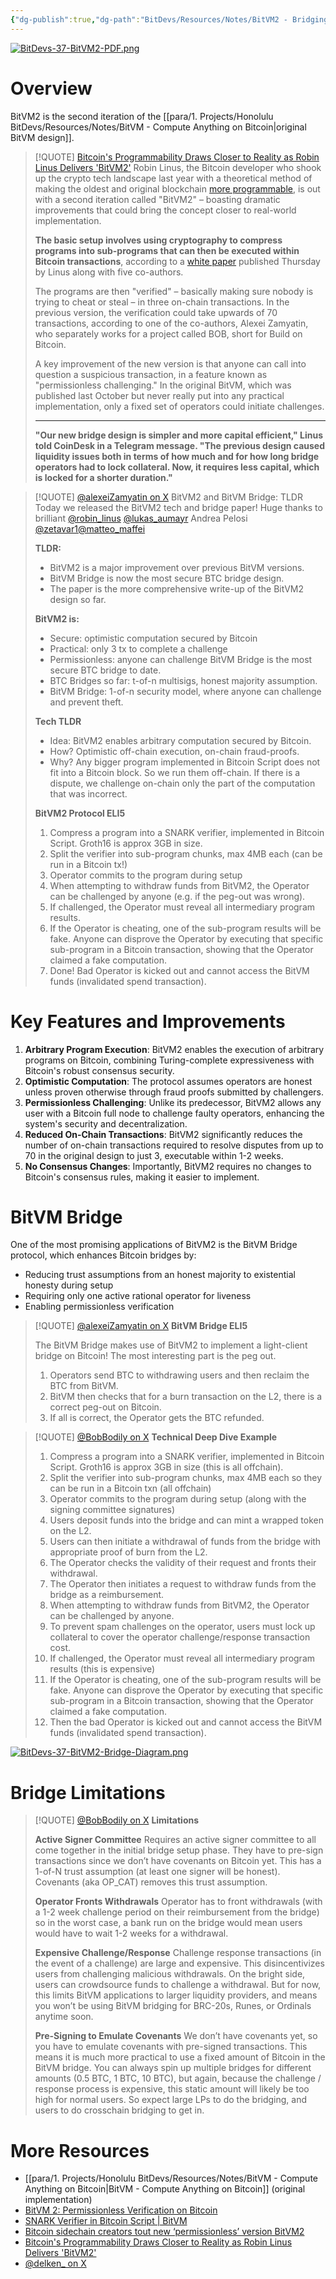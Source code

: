 ```yaml
---
{"dg-publish":true,"dg-path":"BitDevs/Resources/Notes/BitVM2 - Bridging Bitcoin to Second Layers.md","permalink":"/bit-devs/resources/notes/bit-vm-2-bridging-bitcoin-to-second-layers/","title":"BitVM2 - Bridging Bitcoin to Second Layers","tags":["bitcoin","bitdevs","socratic-37","scaling","sidechain"],"noteIcon":"3","created":"2024-08-17T13:45:19.068-10:00","updated":"2024-08-19T07:51:04.502-10:00"}
---
```




[![BitDevs-37-BitVM2-PDF.png](/img/user/para/artifacts/BitDevs-37-BitVM2-PDF.png)](https://bitvm.org/bitvm_bridge.pdf)

# Overview
BitVM2 is the second iteration of the [[para/1. Projects/Honolulu BitDevs/Resources/Notes/BitVM - Compute Anything on Bitcoin\|original BitVM design]].

> [!QUOTE] [Bitcoin's Programmability Draws Closer to Reality as Robin Linus Delivers 'BitVM2'](https://www.coindesk.com/tech/2024/08/15/bitcoins-programmability-draws-closer-to-reality-as-robin-linus-delivers-bitvm2/)
> Robin Linus, the Bitcoin developer who shook up the crypto tech landscape last year with a theoretical method of making the oldest and original blockchain [more programmable](https://www.coindesk.com/tech/2023/10/11/bitcoin-might-get-ethereum-style-smart-contracts-under-bitvm-plan/), is out with a second iteration called "BitVM2" – boasting dramatic improvements that could bring the concept closer to real-world implementation.
> 
> **The basic setup involves using cryptography to compress programs into sub-programs that can then be executed within Bitcoin transactions**, according to a [white paper](https://bitvm.org/bitvm_bridge.pdf) published Thursday by Linus along with five co-authors.
> 
> The programs are then "verified" – basically making sure nobody is trying to cheat or steal – in three on-chain transactions. In the previous version, the verification could take upwards of 70 transactions, according to one of the co-authors, Alexei Zamyatin, who separately works for a project called BOB, short for Build on Bitcoin.
> 
> A key improvement of the new version is that anyone can call into question a suspicious transaction, in a feature known as "permissionless challenging." In the original BitVM, which was published last October but never really put into any practical implementation, only a fixed set of operators could initiate challenges.
> 
> ---
> 
> **"Our new bridge design is simpler and more capital efficient," Linus told CoinDesk in a Telegram message. "The previous design caused liquidity issues both in terms of how much and for how long bridge operators had to lock collateral. Now, it requires less capital, which is locked for a shorter duration."**

> [!QUOTE] [@alexeiZamyatin on X](https://x.com/alexeiZamyatin/status/1824034904516051335)
> BitVM2 and BitVM Bridge: TLDR Today we released the BitVM2 tech and bridge paper! Huge thanks to brilliant [@robin_linus](https://twitter.com/robin_linus) [@lukas_aumayr](https://twitter.com/lukas_aumayr) Andrea Pelosi [@zetavar1](https://twitter.com/zetavar1)[@matteo_maffei](https://twitter.com/matteo_maffei)
> 
> **TLDR:**
> - BitVM2 is a major improvement over previous BitVM versions.
> - BitVM Bridge is now the most secure BTC bridge design.
> - The paper is the more comprehensive write-up of the BitVM2 design so far. 
> 
> **BitVM2 is:**
> - Secure: optimistic computation secured by Bitcoin
> - Practical: only 3 tx to complete a challenge
> - Permissionless: anyone can challenge BitVM Bridge is the most secure BTC bridge to date.
> - BTC Bridges so far: t-of-n multisigs, honest majority assumption.
> - BitVM Bridge: 1-of-n security model, where anyone can challenge and prevent theft.
>  
> **Tech TLDR**
> - Idea: BitVM2 enables arbitrary computation secured by Bitcoin.
> - How? Optimistic off-chain execution, on-chain fraud-proofs.
> - Why? Any bigger program implemented in Bitcoin Script does not fit into a Bitcoin block. So we run them off-chain. If there is a dispute, we challenge on-chain only the part of the computation that was incorrect. 
> 
> **BitVM2 Protocol ELI5**
> 1. Compress a program into a SNARK verifier, implemented in Bitcoin Script. Groth16 is approx 3GB in size.
> 2. Split the verifier into sub-program chunks, max 4MB each (can be run in a Bitcoin tx!)
> 3. Operator commits to the program during setup
> 4. When attempting to withdraw funds from BitVM2, the Operator can be challenged by anyone (e.g. if the peg-out was wrong).
> 5. If challenged, the Operator must reveal all intermediary program results.
> 6. If the Operator is cheating, one of the sub-program results will be fake. Anyone can disprove the Operator by executing that specific sub-program in a Bitcoin transaction, showing that the Operator claimed a fake computation.
> 7. Done! Bad Operator is kicked out and cannot access the BitVM funds (invalidated spend transaction).

# Key Features and Improvements

1. **Arbitrary Program Execution**: BitVM2 enables the execution of arbitrary programs on Bitcoin, combining Turing-complete expressiveness with Bitcoin's robust consensus security.
2. **Optimistic Computation**: The protocol assumes operators are honest unless proven otherwise through fraud proofs submitted by challengers.
3. **Permissionless Challenging**: Unlike its predecessor, BitVM2 allows any user with a Bitcoin full node to challenge faulty operators, enhancing the system's security and decentralization.
4. **Reduced On-Chain Transactions**: BitVM2 significantly reduces the number of on-chain transactions required to resolve disputes from up to 70 in the original design to just 3, executable within 1-2 weeks.
5. **No Consensus Changes**: Importantly, BitVM2 requires no changes to Bitcoin's consensus rules, making it easier to implement.

# BitVM Bridge
One of the most promising applications of BitVM2 is the BitVM Bridge protocol, which enhances Bitcoin bridges by:

- Reducing trust assumptions from an honest majority to existential honesty during setup
- Requiring only one active rational operator for liveness
- Enabling permissionless verification

> [!QUOTE] [@alexeiZamyatin on X](https://x.com/alexeiZamyatin/status/1824034904516051335)
> **BitVM Bridge ELI5**
> 
> The BitVM Bridge makes use of BitVM2 to implement a light-client bridge on Bitcoin! The most interesting part is the peg out.
> 1. Operators send BTC to withdrawing users and then reclaim the BTC from BitVM.
> 2. BitVM then checks that for a burn transaction on the L2, there is a correct peg-out on Bitcoin.
> 3. If all is correct, the Operator gets the BTC refunded.

> [!QUOTE] [@BobBodily on X](https://x.com/BobBodily/status/1824143355472908638)
> **Technical Deep Dive Example**
> 1. Compress a program into a SNARK verifier, implemented in Bitcoin Script. Groth16 is approx 3GB in size (this is all offchain). 
> 2. Split the verifier into sub-program chunks, max 4MB each so they can be run in a Bitcoin txn (all offchain) 
> 3. Operator commits to the program during setup (along with the signing committee signatures) 
> 4. Users deposit funds into the bridge and can mint a wrapped token on the L2. 
> 5. Users can then initiate a withdrawal of funds from the bridge with appropriate proof of burn from the L2. 
> 6. The Operator checks the validity of their request and fronts their withdrawal. 
> 7. The Operator then initiates a request to withdraw funds from the bridge as a reimbursement. 
> 8. When attempting to withdraw funds from BitVM2, the Operator can be challenged by anyone. 
> 9. To prevent spam challenges on the operator, users must lock up collateral to cover the operator challenge/response transaction cost. 
> 10. If challenged, the Operator must reveal all intermediary program results (this is expensive) 
> 11. If the Operator is cheating, one of the sub-program results will be fake. Anyone can disprove the Operator by executing that specific sub-program in a Bitcoin transaction, showing that the Operator claimed a fake computation. 
> 12. Then the bad Operator is kicked out and cannot access the BitVM funds (invalidated spend transaction).

[![BitDevs-37-BitVM2-Bridge-Diagram.png](/img/user/para/artifacts/BitDevs-37-BitVM2-Bridge-Diagram.png)](https://bitvm.org/bitvm_bridge.pdf)

# Bridge Limitations
> [!QUOTE] [@BobBodily on X](https://x.com/BobBodily/status/1824143355472908638)
> **Limitations**
> 
> **Active Signer Committee**
> Requires an active signer committee to all come together in the initial bridge setup phase. They have to pre-sign transactions since we don’t have covenants on Bitcoin yet. This has a 1-of-N trust assumption (at least one signer will be honest). Covenants (aka OP_CAT) removes this trust assumption.
> 
> **Operator Fronts Withdrawals**
> Operator has to front withdrawals (with a 1-2 week challenge period on their reimbursement from the bridge) so in the worst case, a bank run on the bridge would mean users would have to wait 1-2 weeks for a withdrawal.
> 
> **Expensive Challenge/Response**
> Challenge response transactions (in the event of a challenge) are large and expensive. This disincentivizes users from challenging malicious withdrawals. On the bright side, users can crowdsource funds to challenge a withdrawal. But for now, this limits BitVM applications to larger liquidity providers, and means you won’t be using BitVM bridging for BRC-20s, Runes, or Ordinals anytime soon.
> 
> **Pre-Signing to Emulate Covenants**
> We don’t have covenants yet, so you have to emulate covenants with pre-signed transactions. This means it is much more practical to use a fixed amount of Bitcoin in the BitVM bridge. You can always spin up multiple bridges for different amounts (0.5 BTC, 1 BTC, 10 BTC), but again, because the challenge / response process is expensive, this static amount will likely be too high for normal users. So expect large LPs to do the bridging, and users to do crosschain bridging to get in.

# More Resources
- [[para/1. Projects/Honolulu BitDevs/Resources/Notes/BitVM - Compute Anything on Bitcoin\|BitVM - Compute Anything on Bitcoin]] (original implementation)
- [BitVM 2: Permissionless Verification on Bitcoin](https://bitvm.org/bitvm2)
- [SNARK Verifier in Bitcoin Script | BitVM](https://bitvm.org/snark)
- [Bitcoin sidechain creators tout new ‘permissionless’ version BitVM2](https://cointelegraph.com/news/bitcoin-sidechain-creators-tout-new-permissionless-version-bitvm2)
- [Bitcoin's Programmability Draws Closer to Reality as Robin Linus Delivers 'BitVM2'](https://www.coindesk.com/tech/2024/08/15/bitcoins-programmability-draws-closer-to-reality-as-robin-linus-delivers-bitvm2/)
- [@delken_ on X](https://x.com/delken_/status/1824035558970274035)

